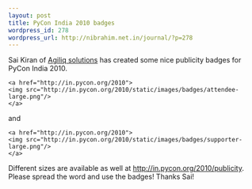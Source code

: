 ```yaml
--- 
layout: post
title: PyCon India 2010 badges
wordpress_id: 278
wordpress_url: http://nibrahim.net.in/journal/?p=278
---
```

Sai Kiran of <a href="http://www.agiliq.com">Agiliq solutions</a> has created some nice publicity badges for PyCon India 2010. 

    <a href="http://in.pycon.org/2010">
    <img src="http://in.pycon.org/2010/static/images/badges/attendee-large.png"/>
    </a>

and

    <a href="http://in.pycon.org/2010">
    <img src="http://in.pycon.org/2010/static/images/badges/supporter-large.png"/>
    </a>

Different sizes are available as well at <a href="http://in.pycon.org/2010/publicity">http://in.pycon.org/2010/publicity</a>. Please spread the word and use the badges! Thanks Sai!
